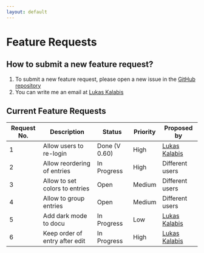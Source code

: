```yaml
---
layout: default
---
```


# Feature Requests

## How to submit a new feature request?

1. To submit a new feature request, please open a new issue in the [GitHub repository](https://github.com/lkalabis/SF-Switcher/issues/new/choose)
2. You can write me an email at [Lukas Kalabis](mailto:developer.kalabis.lukas@gmail.com)

## Current Feature Requests

| Request No. | Description                    | Status        | Priority | Proposed by                                        |
| ----------- | ------------------------------ | -----------   | -------- | -------------------------------------------------- |
| 1           | Allow users to re-login        | Done (V 0.60) | High     | [Lukas Kalabis](developer.kalabis.lukas@gmail.com) |
| 2           | Allow reordering of entries    | In Progress   | High     | Different users                                    |
| 3           | Allow to set colors to entries | Open          | Medium   | Different users                                    |
| 4           | Allow to group entries         | Open          | Medium   | Different users                                    |
| 5           | Add dark mode to docu          | In Progress   | Low      | [Lukas Kalabis](developer.kalabis.lukas@gmail.com) |
| 6           | Keep order of entry after edit | In Progress   | High     | [Lukas Kalabis](developer.kalabis.lukas@gmail.com) |

